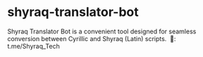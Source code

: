 # shyraq-translator-bot
Shyraq Translator Bot is a convenient tool designed for seamless conversion between Cyrillic and Shyraq (Latin) scripts.   📖: t.me/Shyraq_Tech
